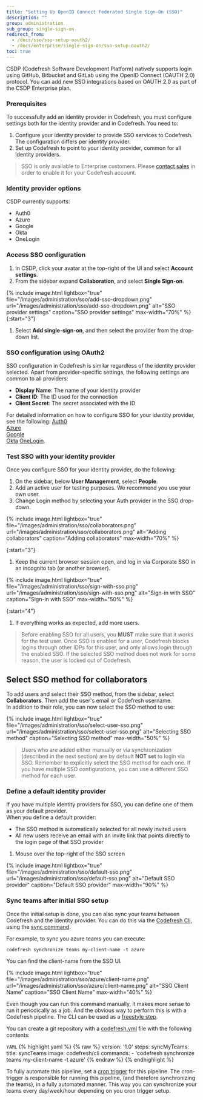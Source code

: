 ```yaml
---
title: "Setting Up OpenID Connect Federated Single Sign-On (SSO)"
description: ""
group: administration
sub_group: single-sign-on
redirect_from:
  - /docs/sso/sso-setup-oauth2/
  - /docs/enterprise/single-sign-on/sso-setup-oauth2/
toc: true
---
```


CSDP (Codefresh Software Development Platform) natively supports login using GitHub, Bitbucket and GitLab using the OpenID Connect (OAUTH 2.0) protocol. You can add new SSO integrations based on OAUTH 2.0 as part of the CSDP Enterprise plan.

  
### Prerequisites

To successfully add an identity provider in Codefresh, you must configure settings both for the identity provider and in Codefresh.
You need to:

1. Configure your identity provider to provide SSO services to Codefresh. The configuration differs per identity provider.
1. Set up Codefresh to point to your identity provider, common for all identity providers.

> SSO is only available to Enterprise customers. Please [contact sales](https://codefresh.io/contact-sales/) in order to enable it for your Codefresh account.


### Identity provider options

CSDP currently supports:

  * Auth0
  * Azure 
  * Google
  * Okta
  * OneLogin

### Access SSO configuration

1. In CSDP, click your avatar at the top-right of the UI and select **Account settings**.
1. From the sidebar expand **Collaboration**, and select **Single Sign-on**.

  {% include image.html 
  lightbox="true" 
file="/images/administration/sso/add-sso-dropdown.png" 
url="/images/administration/sso/add-sso-dropdown.png"
alt="SSO provider settings"
caption="SSO provider settings"
max-width="70%"
%}
{:start="3"}
1. Select **Add single-sign-on**, and then select the provider from the drop-down list.


### SSO configuration using OAuth2

SSO configuration in Codefresh is similar regardless of the identity provider selected. Apart from provider-specific settings, the following settings are common to all providers:

* **Display Name**: The name of your identity provider 
* **Client ID**: The ID used for the connection
* **Client Secret**: The secret associated with the ID

For detailed information on how to configure SSO for your identity provider, see the following: 
[Auth0]({{site.baseurl}}/docs/administration/single-sign-on/sso-auth0/)  
[Azure]({{site.baseurl}}/docs/administration/single-sign-on/sso-azure/)  
[Google]({{site.baseurl}}/docs/administration/single-sign-on/sso-google/)  
[Okta]({{site.baseurl}}/docs/administration/single-sign-on/sso-okta/)
[OneLogin]({{site.baseurl}}/docs/administration/single-sign-on/sso-onelogin/).


### Test SSO with your identity provider

Once you configure SSO for your identity provider, do the following:
1. On the sidebar, below **User Management**, select **People**.
1. Add an active user for testing purposes. We recommend you use your own user.
1. Change Login method by selecting your Auth provider in the SSO drop-down.
   
  {% include image.html 
lightbox="true" 
file="/images/administration/sso/collaborators.png" 
url="/images/administration/sso/collaborators.png"
alt="Adding collaborators"
caption="Adding collaborators"
max-width="70%"
%}

{:start="3"}
1. Keep the current browser session open, and log in via Corporate SSO in an incognito tab (or another browser).
    
  {% include image.html 
lightbox="true" 
file="/images/administration/sso/sign-with-sso.png" 
url="/images/administration/sso/sign-with-sso.png"
alt="Sign-in with SSO"
caption="Sign-in with SSO"
max-width="50%"
%}

{:start="4"}
1. If everything works as expected, add more users.

>Before enabling SSO for all users, you **MUST** make sure that it works for the test user. Once SSO is enabled for a user, Codefresh blocks logins through other IDPs for this user, and only allows login through the enabled SSO. If the selected SSO method does not work for some reason, the user is locked out of Codefresh.


## Select SSO method for collaborators

To add users and select their SSO method, from the sidebar, select **Collaborators**. Then add the user's email or Codefresh username.   
In addition to their role, you can now select the SSO method to use:

  {% include image.html 
lightbox="true" 
file="/images/administration/sso/select-user-sso.png" 
url="/images/administration/sso/select-user-sso.png"
alt="Selecting SSO method"
caption="Selecting SSO method"
max-width="50%"
%}

>Users who are added either manually or via synchronization (described in the next section) are by default **NOT set** to login via SSO. Remember to explicitly select the SSO method for each one. If you have multiple SSO configurations, you can use a different SSO method for each user.

### Define a default identity provider

If you have multiple identity providers for SSO, you can define one of them as your default provider.  
When you define a default provider:
* The SSO method is automatically selected for all newly invited users
* All new users receive an email with an invite link that points directly to the login page of that SSO provider


1. Mouse over the top-right of the SSO screen

 {% include image.html 
lightbox="true" 
file="/images/administration/sso/default-sso.png" 
url="/images/administration/sso/default-sso.png"
alt="Default SSO provider"
caption="Default SSO provider"
max-width="90%"
%}

### Sync teams after initial SSO setup

Once the initial setup is done, you can also sync your teams between Codefresh and the identity provider.
You can do this via the [Codefresh Cli](https://codefresh-io.github.io/cli/), using the [sync command](https://codefresh-io.github.io/cli/teams/synchronize-teams/).

For example, to sync you azure teams you can execute:

```
codefresh synchronize teams my-client-name -t azure

```

You can find the client-name from the SSO UI.

{% include image.html 
lightbox="true" 
file="/images/administration/sso/azure/client-name.png" 
url="/images/administration/sso/azure/client-name.png"
alt="SSO Client Name"
caption="SSO Client Name"
max-width="40%"
%}

Even though you can run this command manually, it makes more sense to run it periodically as a job. And the obvious
way to perform this is with a Codefresh pipeline. The CLI can be used as a [freestyle step]({{site.baseurl}}/docs/codefresh-yaml/steps/freestyle/).

You can create a git repository with a [codefresh.yml]({{site.baseurl}}/docs/codefresh-yaml/what-is-the-codefresh-yaml/) file with the following contents:

`YAML`
{% highlight yaml %}
{% raw %}
version: '1.0'
steps:
  syncMyTeams:
    title: syncTeams
    image: codefresh/cli
    commands:
      - 'codefresh synchronize teams my-client-name -t azure'
{% endraw %}
{% endhighlight %}

To fully automate this pipeline, set a [cron trigger]({{site.baseurl}}/docs/configure-ci-cd-pipeline/triggers/cron-triggers/) for this pipeline. The cron-trigger is responsible for running this pipeline, (and therefore synchronizing the teams), in a fully automated manner. 
This way you can synchronize your teams every day/week/hour depending on you cron trigger setup.

